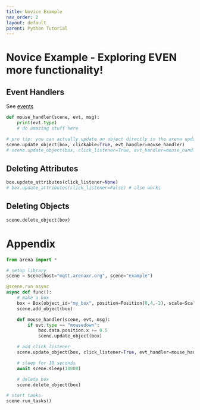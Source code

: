 ```yaml
---
title: Novice Example
nav_order: 2
layout: default
parent: Python Tutorial
---
```


# Novice Example - Exploring EVEN more functionality!

## Event Handlers
See [events](https://arena.conix.io/content/python/events.html)
```python
def mouse_handler(scene, evt, msg):
    print(evt.type)
    # do amazing stuff here

# pro tip: you can actually update an object directly in the arena update_object function
scene.update_object(box, clickable=True, evt_handler=mouse_handler)
# scene.update_object(box, click_listener=True, evt_handler=mouse_handler) # also works
```

## Deleting Attributes
```python
box.update_attributes(click_listener=None)
# box.update_attributes(click_listener=False) # also works
```

## Deleting Objects
```python
scene.delete_object(box)
```

# Appendix
```python
from arena import *

# setup library
scene = Scene(host="mqtt.arenaxr.org", scene="example")

@scene.run_async
async def func():
    # make a box
    box = Box(object_id="my_box", position=Position(0,4,-2), scale=Scale(2,2,2))
    scene.add_object(box)

    def mouse_handler(scene, evt, msg):
        if evt.type == "mousedown":
            box.data.position.x += 0.5
            scene.update_object(box)

    # add click_listener
    scene.update_object(box, click_listener=True, evt_handler=mouse_handler)

    # sleep for 10 seconds
    await scene.sleep(10000)

    # delete box
    scene.delete_object(box)

# start tasks
scene.run_tasks()
```
